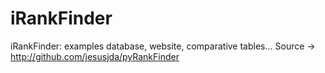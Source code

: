 # iRankFinder
iRankFinder: examples database, website, comparative tables... Source -> http://github.com/jesusjda/pyRankFinder
